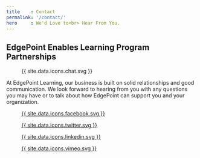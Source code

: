 ```yaml
---
title    : Contact
permalink: '/contact/'
hero     : We'd Love to<br> Hear From You.
---
```

## EdgePoint Enables Learning Program Partnerships

<figure class="featuredIcon">{{ site.data.icons.chat.svg }}</figure>

At EdgePoint Learning, our business is built on solid relationships and good communication. We look forward to hearing from you with any questions you may have or to talk about how EdgePoint can support you and your organization.

<section id="social_icons">
  <figure>
    <a href="http://www.facebook.com/edgepointlearningllc">
      {{ site.data.icons.facebook.svg }}
    </a>
  </figure>

  <figure>
    <a href="https://twitter.com/EdgePointLearn">
      {{ site.data.icons.twitter.svg }}
    </a>
  </figure>

  <figure>
    <a href="https://www.linkedin.com/company/edgepoint-learning">
      {{ site.data.icons.linkedin.svg }}
    </a>
  </figure>

  <figure>
    <a href="http://vimeo.com/edgepointlearning">
      {{ site.data.icons.vimeo.svg }}
    </a>
  </figure>
</section>
